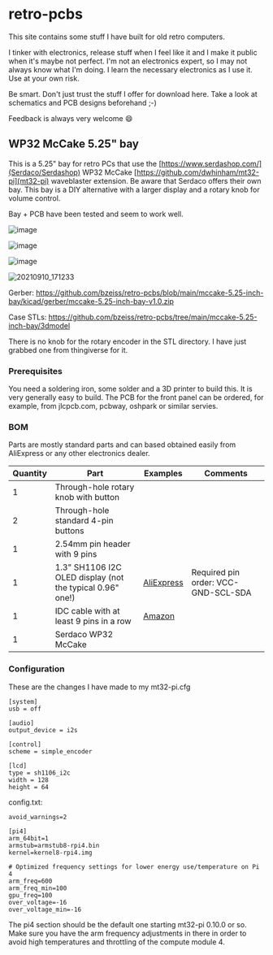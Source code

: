 # retro-pcbs
This site contains some stuff I have built for old retro computers.

I tinker with electronics, release stuff when I feel like it and I make it public when it's maybe not perfect. I'm not an electronics expert, so I may not always know what I'm doing. I learn the necessary electronics as I use it. Use at your own risk.

Be smart. Don't just trust the stuff I offer for download here. Take a look at schematics and PCB designs beforehand ;-)

Feedback is always very welcome 😄

## WP32 McCake 5.25" bay

This is a 5.25" bay for retro PCs that use the [https://www.serdashop.com/](Serdaco/Serdashop) WP32 McCake [https://github.com/dwhinham/mt32-pi](mt32-pi) waveblaster extension. Be aware that Serdaco offers their own bay. This bay is a DIY alternative with a larger display and a rotary knob for volume control.

Bay + PCB have been tested and seem to work well.

![image](https://user-images.githubusercontent.com/884834/124360159-944fea80-dc28-11eb-87fa-5ab4bda11be3.png)

![image](https://user-images.githubusercontent.com/884834/124390280-16084c80-dceb-11eb-9aac-38e4baddc9fc.png)

![image](https://user-images.githubusercontent.com/884834/124390288-26b8c280-dceb-11eb-93ac-455ed4f14fee.png)

![20210910_171233](https://user-images.githubusercontent.com/884834/132877155-81e0a804-c985-4adc-b823-88f555d96014.jpg)

Gerber: https://github.com/bzeiss/retro-pcbs/blob/main/mccake-5.25-inch-bay/kicad/gerber/mccake-5.25-inch-bay-v1.0.zip

Case STLs: https://github.com/bzeiss/retro-pcbs/tree/main/mccake-5.25-inch-bay/3dmodel

There is no knob for the rotary encoder in the STL directory. I have just grabbed one from thingiverse for it.

### Prerequisites

You need a soldering iron, some solder and a 3D printer to build this. It is very generally easy to build.
The PCB for the front panel can be ordered, for example, from jlcpcb.com, pcbway, oshpark or similar servies.

### BOM

Parts are mostly standard parts and can based obtained easily from AliExpress or any other electronics dealer.

| Quantity | Part                                    | Examples | Comments |
|----------|------                                   | ------ | ------ |
|     1    | Through-hole rotary knob with button    | | |
|     2    | Through-hole standard 4-pin buttons     | | |
|     1    | 2.54mm pin header with 9 pins           | | |
|     1    | 1.3" SH1106 I2C OLED display (not the typical 0.96" one!) | [AliExpress](https://de.aliexpress.com/item/4001244324545.html?spm=a2g0s.9042311.0.0.27424c4dTWHz1p) | Required pin order: VCC-GND-SCL-SDA |
|     1    | IDC cable with at least 9 pins in a row | [Amazon](https://www.amazon.de/dp/B07KFX57HV/ref=cm_sw_em_r_mt_dp_9ASK1YN18FPK2M1SWVQK?_encoding=UTF8&psc=1) | |
|     1    | Serdaco WP32 McCake | | |

### Configuration

These are the changes I have made to my mt32-pi.cfg

```
[system]
usb = off

[audio]
output_device = i2s

[control]
scheme = simple_encoder

[lcd]
type = sh1106_i2c
width = 128
height = 64
```

config.txt:

```
avoid_warnings=2

[pi4]
arm_64bit=1
armstub=armstub8-rpi4.bin
kernel=kernel8-rpi4.img

# Optimized frequency settings for lower energy use/temperature on Pi 4
arm_freq=600
arm_freq_min=100
gpu_freq=100
over_voltage=-16
over_voltage_min=-16
```

The pi4 section should be the default one starting mt32-pi 0.10.0 or so. Make sure you have the arm frequency adjustments in there in order to avoid high temperatures and throttling of the compute module 4.
